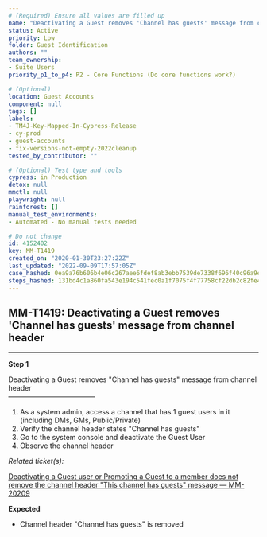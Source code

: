 ```yaml
---
# (Required) Ensure all values are filled up
name: "Deactivating a Guest removes 'Channel has guests' message from channel header"
status: Active
priority: Low
folder: Guest Identification
authors: ""
team_ownership:
- Suite Users
priority_p1_to_p4: P2 - Core Functions (Do core functions work?)

# (Optional)
location: Guest Accounts
component: null
tags: []
labels:
- TM4J-Key-Mapped-In-Cypress-Release
- cy-prod
- guest-accounts
- fix-versions-not-empty-2022cleanup
tested_by_contributor: ""

# (Optional) Test type and tools
cypress: in Production
detox: null
mmctl: null
playwright: null
rainforest: []
manual_test_environments:
- Automated - No manual tests needed

# Do not change
id: 4152402
key: MM-T1419
created_on: "2020-01-30T23:27:22Z"
last_updated: "2022-09-09T17:57:05Z"
case_hashed: 0ea9a76b606b4e06c267aee6fdef8ab3ebb7539de7338f696f40c96a9efd3c9e708b280f4caf20900a98021cb01e69dc
steps_hashed: 131bd4c1a860fa543e194c541fec0a1f7075f4f77758cf22db2c82fe41e21218170acf0b5f79be9b9389c52de61e6b7d
---
```


<!-- (Auto-generated) Based on frontmatter's "key" and "name" -->

## MM-T1419: Deactivating a Guest removes 'Channel has guests' message from channel header

---

**Step 1**

Deactivating a Guest removes "Channel has guests" message from channel header\
–––––––––––––––––––––––––

1. As a system admin, access a channel that has 1 guest users in it (including DMs, GMs, Public/Private)
2. Verify the channel header states "Channel has guests"
3. Go to the system console and deactivate the Guest User
4. Observe the channel header

_Related ticket(s):_

[Deactivating a Guest user or Promoting a Guest to a member does not remove the channel header "This channel has guests" message — MM-20209](https://mattermost.atlassian.net/browse/MM-20209)

**Expected**

- Channel header "Channel has guests" is removed
